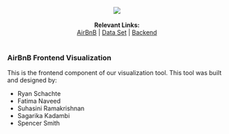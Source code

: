 
<p align="center">
  <img src ="http://i.imgur.com/7dLa81i.png" />
  <br><br>
  <b>Relevant Links:</b><br>
  <a href="#">AirBnB</a> |
  <a href="#">Data Set</a> |
  <a href="#">Backend</a>
  <br><br>
</p>

### AirBnB Frontend Visualization
This is the frontend component of our visualization tool. This tool was built and designed by:
- Ryan Schachte
- Fatima Naveed
- Suhasini Ramakrishnan
- Sagarika Kadambi
- Spencer Smith
